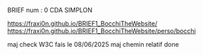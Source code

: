 BRIEF num : 0 CDA SIMPLON


https://fraxi0n.github.io/BRIEF1_BocchiTheWebsite/
https://fraxi0n.github.io/BRIEF1_BocchiTheWebsite/perso/bocchi

maj check W3C fais le 08/06/2025
maj chemin relatif done 
